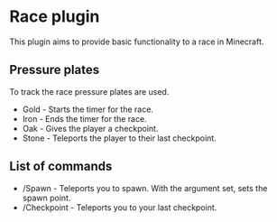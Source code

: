 # Race plugin 
This plugin aims to provide basic functionality to a race in Minecraft.  

## Pressure plates  
To track the race pressure plates are used.  
- Gold - Starts the timer for the race.   
- Iron - Ends the timer for the race.  
- Oak - Gives the player a checkpoint.  
- Stone - Teleports the player to their last checkpoint.  

## List of commands  
- /Spawn - Teleports you to spawn. With the argument set, sets the spawn point.  
- /Checkpoint - Teleports you to your last checkpoint.  